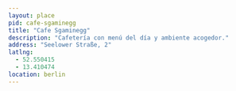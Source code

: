 ```yaml
---
layout: place
pid: cafe-sgaminegg
title: "Cafe Sgaminegg"
description: "Cafetería con menú del día y ambiente acogedor."
address: "Seelower Straße, 2"
latlng:
  - 52.550415
  - 13.410474
location: berlin
---
```


